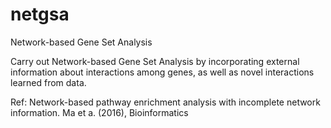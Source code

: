 # netgsa
Network-based Gene Set Analysis

Carry out Network-based Gene Set Analysis by incorporating external information about interactions among genes, as well as novel interactions learned from data.

Ref: Network-based pathway enrichment analysis with incomplete network information. Ma et a. (2016), Bioinformatics
